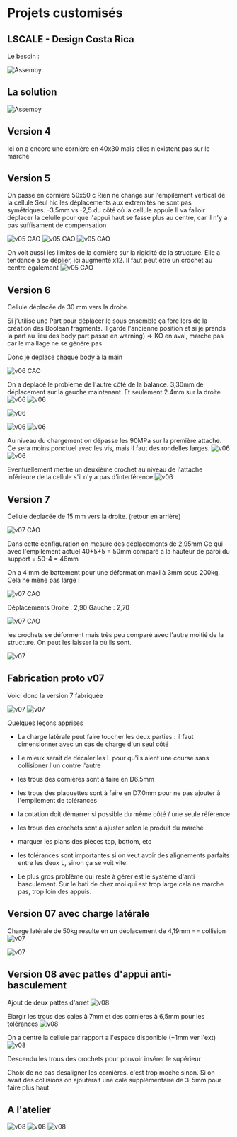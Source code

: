 # Projets customisés 
## LSCALE - Design Costa Rica

Le besoin :

![Assemby](./images/model_cri/hive_and_stand.jpeg)


## La solution
![Assemby](./images/model_cri/assembly.png)


## Version 4 

Ici on a encore une cornière en 40x30 mais elles n'existent pas sur le marché


## Version 5

On passe en cornière 50x50 c
Rien ne change sur l'empilement vertical de la cellule
Seul hic les déplacements aux extremités ne sont pas symétriques. -3,5mm vs -2,5 du côté où la cellule appuie
Il va falloir déplacer la celulle pour que l'appui haut se fasse plus au centre, car il n'y a pas suffisament de compensation

![v05 CAO](./images/model_cri/v05_cao.png)
![v05 CAO](./images/model_cri/v05_displ_a.png)
![v05 CAO](./images/model_cri/v05_displ_b.png)

On voit aussi les limites de la cornière sur la rigidité de la structure. Elle a tendance a se déplier, ici augmenté x12.
Il faut peut être un crochet au centre également
![v05 CAO](./images/model_cri/v05_displ_c.png)


## Version 6

Cellule déplacée de 30 mm vers la droite.

Si j'utilise une Part pour déplacer le sous ensemble ça fore lors de la création des Boolean fragments. Il garde l'ancienne position et si je prends la part au lieu des body part passe en warning) => KO en aval, marche pas car le maillage ne se génére pas.


Donc je deplace chaque body à la main

![v06 CAO](./images/model_cri/v06_cao.png)

On a deplacé le problème de l'autre côté de la balance. 3,30mm de déplacement sur la gauche maintenant. Et seulement 2.4mm sur la droite
![v06](./images/model_cri/v06_displ_c.png)
![v06](./images/model_cri/v06_displ_b.png)

![v06](./images/model_cri/v06_displ_d.png)

![v06](./images/model_cri/v06_displ.png)
![v06](./images/model_cri/v06_displ_load.png)


Au niveau du chargement on dépasse les 90MPa sur la première attache. Ce sera moins ponctuel avec les vis, mais il faut des rondelles larges.
![v06](./images/model_cri/v06_stress.png)
![v06](./images/model_cri/v06_stress_clip90.png)


Eventuellement mettre un deuxième crochet au niveau de l'attache inférieure de la cellule s'il n'y a pas d'interférence
![v06](./images/model_cri/v06_deform.png)


## Version 7

Cellule déplacée de 15 mm vers la droite. (retour en arrière)

![v07 CAO](./images/model_cri/v07_cao.png)

Dans cette configuration on mesure des déplacements de 2,95mm
Ce qui avec l'empilement actuel 40+5+5 = 50mm comparé a la hauteur de paroi du support = 50-4 = 46mm

On a 4 mm de battement pour une déformation maxi à 3mm sous 200kg.
Cela ne mène pas large !

![v07 CAO](./images/model_cri/v07_displ.png)

Déplacements 
Droite  : 2,90
Gauche : 2,70

![v07 CAO](./images/model_cri/v07_displ_b.png)

les crochets se déforment mais très peu comparé avec l'autre moitié de la structure. On peut les laisser là où ils sont.

![v07](./images/model_cri/v07_displ_c.png)


## Fabrication proto v07
Voici donc la version 7 fabriquée

![v07](./images/model_cri/v07_proto_a.png)
![v07](./images/model_cri/v07_proto_b.png)

Quelques leçons apprises

- La charge latérale peut faire toucher les deux parties : il faut dimensionner avec un cas de charge d'un seul côté
- Le mieux serait de décaler les L pour qu'ils aient une course sans collisioner l'un contre l'autre
- les trous des cornières sont à faire en D6.5mm
- les trous des plaquettes sont à faire en D7.0mm pour ne pas ajouter à l'empilement de tolérances
- la cotation doit démarrer si possible du même côté / une seule référence
- les trous des crochets sont à ajuster selon le produit du marché 
- marquer les plans des pièces top, bottom, etc

- les tolérances sont importantes si on veut avoir des alignements parfaits entre les deux L, sinon ça se voit vite.

- Le plus gros problème qui reste à gérer est le système d'anti basculement. Sur le bati de chez moi qui est trop large cela ne marche pas, trop loin des appuis.

## Version 07 avec charge latérale

Charge latérale de 50kg resulte en un déplacement de 4,19mm == collision
![v07](./images/model_cri/v07b_sideload.png)

![v07](./images/model_cri/v07_assy.png)


## Version 08 avec pattes d'appui anti-basculement

Ajout de deux pattes d'arret
![v08](./images/model_cri/v08_all.png)

Elargir les trous des cales à 7mm et des cornières à 6,5mm pour les tolérances
![v08](./images/model_cri/v08_cross.png)

On a centré la cellule par rapport a l'espace disponible (+1mm ver l'ext)
![v08](./images/model_cri/v08_side.png)


Descendu les trous des crochets pour pouvoir insérer le supérieur

Choix de ne pas desaligner les cornières. c'est trop moche sinon. 
Si on avait des collisions on ajouterait une cale supplémentaire de 3-5mm pour faire plus haut

## A l'atelier
![v08](./images/model_cri/v08_IMG_0354.JPG)
![v08](./images/model_cri/v08_IMG_0356.JPG)
![v08](./images/model_cri/v08_IMG_0364.JPG)